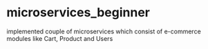 # microservices_beginner
implemented couple of microservices which consist of e-commerce modules like Cart, Product and Users
